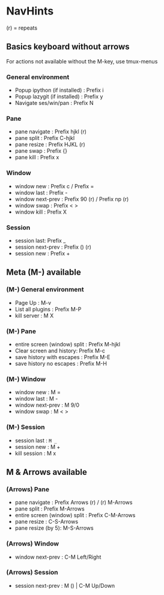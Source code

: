 # NavHints

(r) = repeats

## Basics keyboard without arrows

For actions not available without the M-key, use tmux-menus

### General environment

- Popup ipython (if installed) : Prefix i
- Popup lazygit (if installed) : Prefix y
- Navigate ses/win/pan : Prefix N

### Pane

- pane navigate : Prefix hjkl (r)
- pane split : Prefix C-hjkl
- pane resize : Prefix HJKL (r)
- pane swap : Prefix {}
- pane kill : Prefix x

### Window

- window new : Prefix c / Prefix =
- window last : Prefix -
- window next-prev : Prefix 90 (r) / Prefix np (r)
- window swap : Prefix < >
- window kill : Prefix X

### Session

- session last: Prefix \_
- session next-prev : Prefix () (r)
- session new : Prefix +

## Meta (M-) available

### (M-) General environment

- Page Up : M-v
- List all plugins : Prefix M-P
- kill server : M X

### (M-) Pane

- entire screen (window) split : Prefix M-hjkl
- Clear screen and history: Prefix M-c
- save history with escapes : Prefix M-E
- save history no escapes : Prefix M-H

### (M-) Window

- window new : M =
- window last : M -
- window next-prev : M 9/0
- window swap : M < >

### (M-) Session

- session last : `M _`
- session new : M +
- kill session : M x

## M & Arrows available

### (Arrows) Pane

- pane navigate : Prefix Arrows (r) / (r) M-Arrows
- pane split : Prefix M-Arrows
- entire screen (window) split : Prefix C-M-Arrows
- pane resize : C-S-Arrows
- pane resize (by 5): M-S-Arrows

### (Arrows) Window

- window next-prev : C-M Left/Right

### (Arrows) Session

- session next-prev : M () | C-M Up/Down
